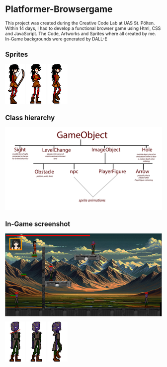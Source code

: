 # Platformer-Browsergame

This project was created during the Creative Code Lab at UAS St. Pölten. Within 14 days, I had to develop a functional browser game using Html, CSS and JavaScript.
The Code, Artworks and Sprites where all created by me. In-Game backgrounds were generated by DALL-E

## Sprites

![GIF](assets/Ayluu_Shooting.gif)
![Demo](assets/1.gif)
![Demo](assets/Ayluu_Walk.gif)

## Class hierarchy
![Demo](assets/Classes.png)

## In-Game screenshot
![Demo](assets/Screenshot-GAME.png.1.png)

![Demo](assets/NPC_Death.gif)
![Demo](assets/1.png)
![Demo](assets/NPC_walk.gif)
